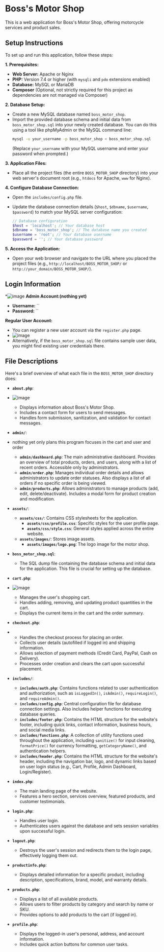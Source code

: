 # Boss's Motor Shop

This is a web application for Boss's Motor Shop, offering motorcycle services and product sales.

## Setup Instructions

To set up and run this application, follow these steps:

**1. Prerequisites:**

*   **Web Server:** Apache or Nginx
*   **PHP:** Version 7.4 or higher (with `mysqli` and `pdo` extensions enabled)
*   **Database:** MySQL or MariaDB
*   **Composer** (Optional, not strictly required for this project as dependencies are not managed via Composer)

**2. Database Setup:**

*   Create a new MySQL database named `boss_motor_shop`.
*   Import the provided database schema and initial data from `boss_motor_shop.sql` into your newly created database. You can do this using a tool like phpMyAdmin or the MySQL command line:
    ```bash
    mysql -u your_username -p boss_motor_shop < boss_motor_shop.sql
    ```
    (Replace `your_username` with your MySQL username and enter your password when prompted.)

**3. Application Files:**

*   Place all the project files (the entire `BOSS_MOTOR_SHOP` directory) into your web server's document root (e.g., `htdocs` for Apache, `www` for Nginx).

**4. Configure Database Connection:**

*   Open the `includes/config.php` file.
*   Update the database connection details (`$host`, `$dbname`, `$username`, `$password`) to match your MySQL server configuration:

    ```php
    // Database configuration
    $host = 'localhost'; // Your database host
    $dbname = 'boss_motor_shop'; // The database name you created
    $username = 'root'; // Your database username
    $password = ''; // Your database password
    ```

**5. Access the Application:**

*   Open your web browser and navigate to the URL where you placed the project files (e.g., `http://localhost/BOSS_MOTOR_SHOP/` or `http://your_domain/BOSS_MOTOR_SHOP/`).

## Login Information
*![image](https://github.com/user-attachments/assets/af537f83-dee1-4111-9661-3532415bdd72)
**Admin Account:(nothing yet)**
*   **Username:** ``
*   **Password:** `` 

**Regular User Account:**
*   You can register a new user account via the `register.php` page.
*   ![image](https://github.com/user-attachments/assets/55afd989-01f9-4036-b115-cb6d4fb55e5c)
*   Alternatively, if the `boss_motor_shop.sql` file contains sample user data, you might find existing user credentials there.

## File Descriptions

Here's a brief overview of what each file in the `BOSS_MOTOR_SHOP` directory does:

*   **`about.php`**:
*   ![image](https://github.com/user-attachments/assets/6fd676fa-120d-4389-b4d2-24b1e70b93a0)

    *   Displays information about Boss's Motor Shop.
    *   Includes a contact form for users to send messages.
    *   Handles form submission, sanitization, and validation for contact messages.

*   **`admin/`**:
*   nothing yet only plans this program focuses in the cart and user and order
    *   **`admin/dashboard.php`**: The main administrative dashboard. Provides an overview of total products, orders, and users, along with a list of recent orders. Accessible only by administrators.
    *   **`admin/order.php`**: Manages individual order details and allows administrators to update order statuses. Also displays a list of all orders if no specific order is being viewed.
    *   **`admin/products.php`**: Allows administrators to manage products (add, edit, delete/deactivate). Includes a modal form for product creation and modification.

*   **`assets/`**:
    *   **`assets/css/`**: Contains CSS stylesheets for the application.
        *   **`assets/css/profile.css`**: Specific styles for the user profile page.
        *   **`assets/css/style.css`**: General styles applied across the entire website.
    *   **`assets/images/`**: Stores image assets.
        *   **`assets/images/logo.png`**: The logo image for the motor shop.

*   **`boss_motor_shop.sql`**:
    *   The SQL dump file containing the database schema and initial data for the application. This file is crucial for setting up the database.

*   **`cart.php`**:
*   ![image](https://github.com/user-attachments/assets/c4cd7d4d-1b40-4316-bc28-9d67656bcb42)

    *   Manages the user's shopping cart.
    *   Handles adding, removing, and updating product quantities in the cart.
    *   Displays the current items in the cart and the order summary.

*   **`checkout.php`**:
*   
    *   Handles the checkout process for placing an order.
    *   Collects user details (autofilled if logged in) and shipping information.
    *   Allows selection of payment methods (Credit Card, PayPal, Cash on Delivery).
    *   Processes order creation and clears the cart upon successful placement.

*   **`includes/`**:
    *   **`includes/auth.php`**: Contains functions related to user authentication and authorization, such as `isLoggedIn()`, `isAdmin()`, `requireLogin()`, and `requireAdmin()`.
    *   **`includes/config.php`**: Central configuration file for database connection settings. Also includes helper functions for executing database queries.
    *   **`includes/footer.php`**: Contains the HTML structure for the website's footer, including quick links, contact information, business hours, and social media links.
    *   **`includes/functions.php`**: A collection of utility functions used throughout the application, including `sanitize()` for input cleaning, `formatPrice()` for currency formatting, `getCategoryName()`, and authentication helpers.
    *   **`includes/header.php`**: Contains the HTML structure for the website's header, including the navigation bar, logo, and dynamic links based on user login status (e.g., Cart, Profile, Admin Dashboard, Login/Register).

*   **`index.php`**:
    *   The main landing page of the website.
    *   Features a hero section, services overview, featured products, and customer testimonials.

*   **`login.php`**:
    *   Handles user login.
    *   Authenticates users against the database and sets session variables upon successful login.

*   **`logout.php`**:
    *   Destroys the user's session and redirects them to the login page, effectively logging them out.

*   **`productinfo.php`**:
    *   Displays detailed information for a specific product, including description, specifications, brand, model, and warranty details.

*   **`products.php`**:
    *   Displays a list of all available products.
    *   Allows users to filter products by category and search by name or SKU.
    *   Provides options to add products to the cart (if logged in).

*   **`profile.php`**:
    *   Displays the logged-in user's personal, address, and account information.
    *   Includes quick action buttons for common user tasks.
